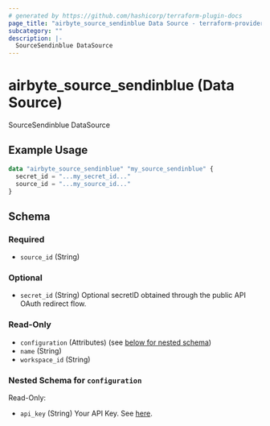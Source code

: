 ```yaml
---
# generated by https://github.com/hashicorp/terraform-plugin-docs
page_title: "airbyte_source_sendinblue Data Source - terraform-provider-airbyte"
subcategory: ""
description: |-
  SourceSendinblue DataSource
---
```


# airbyte_source_sendinblue (Data Source)

SourceSendinblue DataSource

## Example Usage

```terraform
data "airbyte_source_sendinblue" "my_source_sendinblue" {
  secret_id = "...my_secret_id..."
  source_id = "...my_source_id..."
}
```

<!-- schema generated by tfplugindocs -->
## Schema

### Required

- `source_id` (String)

### Optional

- `secret_id` (String) Optional secretID obtained through the public API OAuth redirect flow.

### Read-Only

- `configuration` (Attributes) (see [below for nested schema](#nestedatt--configuration))
- `name` (String)
- `workspace_id` (String)

<a id="nestedatt--configuration"></a>
### Nested Schema for `configuration`

Read-Only:

- `api_key` (String) Your API Key. See <a href="https://developers.sendinblue.com/docs/getting-started">here</a>.


